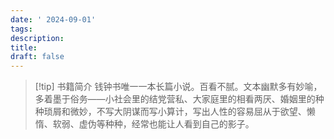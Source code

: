 ```yaml
---
date: ' 2024-09-01'
tags: 
description: 
title: 
draft: false
---
```

> [!tip] 书籍简介
>钱钟书唯一一本长篇小说。百看不腻。文本幽默多有妙喻，多着墨于俗务——小社会里的结党营私、大家庭里的相看两厌、婚姻里的种种琐屑和微妙，不写大阴谋而写小算计，写出人性的容易屈从于欲望、懒惰、软弱、虚伪等种种，经常也能让人看到自己的影子。